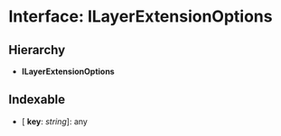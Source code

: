 # Interface: ILayerExtensionOptions

## Hierarchy

* **ILayerExtensionOptions**

## Indexable

* \[ **key**: *string*\]: any
